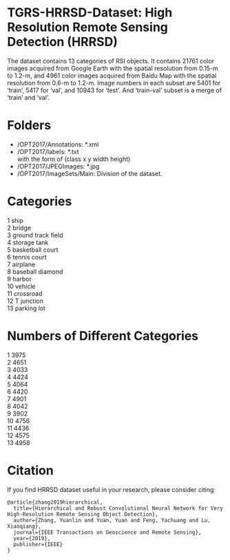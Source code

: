 TGRS-HRRSD-Dataset: High Resolution Remote Sensing Detection (HRRSD)
=====================

The dataset contains 13 categories of RSI objects. It contains 21761 color images acquired from Google Earth with the spatial resolution from 0.15-m to 1.2-m, and 4961 color images acquired from Baidu Map with the spatial resolution from 0.6-m to 1.2-m. Image numbers in each subset are 5401 for ‘train’, 5417 for ‘val’, and 10943 for ‘test’. And ‘train-val’ subset is a merge of ‘train’ and ‘val’.


# Folders
+ /OPT2017/Annotations: \*.xml  
+ /OPT2017/labels: \*.txt  
with the form of (class x y width height)  
+ /OPT2017/JPEGImages: \*.jpg  
+ /OPT2017/ImageSets/Main: Division of the dataset.  
  
# Categories
1	ship  
2	bridge  
3	ground track field  
4	storage tank  
5	basketball court  
6	tennis court  
7	airplane  
8	baseball diamond  
9	harbor  
10	vehicle  
11	crossroad  
12	T junction  
13	parking lot  

# Numbers of Different Categories
1	3975  
2	4651  
3	4033  
4	4424  
5	4064  
6	4420  
7	4901  
8	4042  
9	3902  
10	4756  
11	4436  
12	4575  
13	4958  



# Citation
If you find HRRSD dataset useful in your research, please consider citing:

```
@article{zhang2019hierarchical,
  title={Hierarchical and Robust Convolutional Neural Network for Very High-Resolution Remote Sensing Object Detection},
  author={Zhang, Yuanlin and Yuan, Yuan and Feng, Yachuang and Lu, Xiaoqiang},
  journal={IEEE Transactions on Geoscience and Remote Sensing},
  year={2019},
  publisher={IEEE}
}
```
